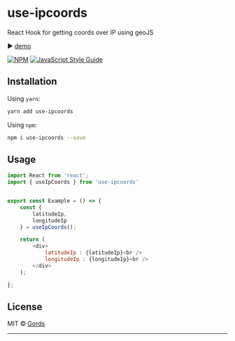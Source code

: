 # use-ipcoords

React Hook for getting coords over IP using geoJS

▶︎ [demo](https://gords.github.io/use-ipcoords/)

[![NPM](https://img.shields.io/npm/v/use-ipcoords.svg)](https://www.npmjs.com/package/use-ipcoords) [![JavaScript Style Guide](https://img.shields.io/badge/code_style-standard-brightgreen.svg)](https://standardjs.com)

## Installation

Using `yarn`:

```bash
yarn add use-ipcoords
```

Using `npm`:

```bash
npm i use-ipcoords --save
```

## Usage

```javascript
import React from 'react';
import { useIpCoords } from 'use-ipcoords'


export const Example = () => {
    const {
        latitudeIp,
        longitudeIp
    } = useIpCoords();

    return (
        <div>
            latitudeIp : {latitudeIp}<br />
            longitudeIp : {longitudeIp}<br />
        </div>
    );

};
```

## License

MIT © [Gords](https://github.com/Gords)

---
